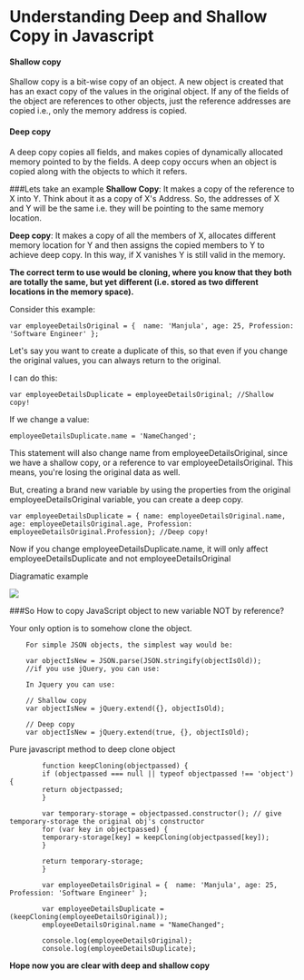 
# Understanding Deep and Shallow Copy in Javascript

#### Shallow copy

Shallow copy is a bit-wise copy of an object. A new object is created that has an exact copy of the values in the original object. If any of the fields of the object are references to other objects, just the reference addresses are copied i.e., only the memory address is copied.

#### Deep copy

A deep copy copies all fields, and makes copies of dynamically allocated memory pointed to by the fields. A deep copy occurs when an object is copied along with the objects to which it refers.

###Lets take an example
**Shallow Copy**: 
It makes a copy of the reference to X into Y. Think about it as a copy of X's Address. So, the addresses of X and Y will be the same i.e. they will be pointing to the same memory location.

**Deep copy**: 
It makes a copy of all the members of X, allocates  different memory location for Y and then assigns the copied members to Y to achieve deep copy. In this way, if X vanishes Y is still valid in the memory. 


**The correct term to use would be cloning, where you know that they both are totally the same, but yet different (i.e. stored as two different locations in the memory space).**


Consider this example:

    var employeeDetailsOriginal = {  name: 'Manjula', age: 25, Profession: 'Software Engineer' };
Let's say you want to create a duplicate of this, so that even if you change the original values, you can always return to the original.

I can do this:

    var employeeDetailsDuplicate = employeeDetailsOriginal; //Shallow copy!
If we change a value:

    employeeDetailsDuplicate.name = 'NameChanged';
This statement will also change name from employeeDetailsOriginal, since we have a shallow copy, or a reference to var  employeeDetailsOriginal. This means, you're losing the original data as well.

But, creating a brand new variable by using the properties from the original employeeDetailsOriginal variable, you can create a deep copy.

    var employeeDetailsDuplicate = { name: employeeDetailsOriginal.name, age: employeeDetailsOriginal.age, Profession: employeeDetailsOriginal.Profession}; //Deep copy!
Now if you change employeeDetailsDuplicate.name, it will only affect employeeDetailsDuplicate and not employeeDetailsOriginal

Diagramatic example 

![](https://s30.postimg.org/pjbzvamtd/Screen_Shot_2016_12_08_at_10_27_22_PM.png)

###So  How to copy JavaScript object to new variable NOT by reference?

        	
Your only option is to somehow clone the object.



        For simple JSON objects, the simplest way would be:

        var objectIsNew = JSON.parse(JSON.stringify(objectIsOld));
        //if you use jQuery, you can use:

        In Jquery you can use:

        // Shallow copy
        var objectIsNew = jQuery.extend({}, objectIsOld);

        // Deep copy
        var objectIsNew = jQuery.extend(true, {}, objectIsOld);
        
 Pure javascript method to deep clone object
 
            function keepCloning(objectpassed) {
            if (objectpassed === null || typeof objectpassed !== 'object') {
            return objectpassed;
            }

            var temporary-storage = objectpassed.constructor(); // give temporary-storage the original obj's constructor
            for (var key in objectpassed) {
            temporary-storage[key] = keepCloning(objectpassed[key]);
            }

            return temporary-storage;
            }

            var employeeDetailsOriginal = {  name: 'Manjula', age: 25, Profession: 'Software Engineer' };
            
            var employeeDetailsDuplicate = (keepCloning(employeeDetailsOriginal));
            employeeDetailsOriginal.name = "NameChanged";

            console.log(employeeDetailsOriginal);
            console.log(employeeDetailsDuplicate);
            
            

**Hope now you are clear with deep and shallow copy**
        
